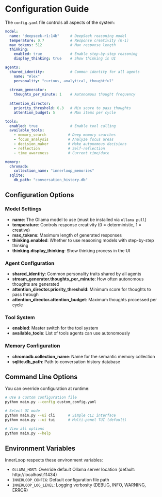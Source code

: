 # Configuration Guide

The `config.yaml` file controls all aspects of the system:

```yaml
model:
  name: "deepseek-r1:14b"     # DeepSeek reasoning model
  temperature: 0.7            # Response creativity (0-1)
  max_tokens: 512             # Max response length
  thinking:
    enabled: true             # Enable step-by-step reasoning
    display_thinking: true    # Show thinking in UI

agents:
  shared_identity:            # Common identity for all agents
    name: "Alex"
    personality: "curious, analytical, thoughtful"
    
  stream_generator:
    thoughts_per_minute: 1    # Autonomous thought frequency
    
  attention_director:
    priority_threshold: 0.3   # Min score to pass thoughts
    attention_budget: 5       # Max items per cycle

tools:
  enabled: true               # Enable tool calling
  available_tools:
    - memory_search          # Deep memory searches
    - focus_analysis         # Analyze focus areas
    - decision_maker         # Make autonomous decisions
    - reflection             # Self-reflection
    - time_awareness         # Current time/date

memory:
  chromadb:
    collection_name: "innerloop_memories"
  sqlite:
    db_path: "conversation_history.db"
```

## Configuration Options

### Model Settings
- **name**: The Ollama model to use (must be installed via `ollama pull`)
- **temperature**: Controls response creativity (0 = deterministic, 1 = creative)
- **max_tokens**: Maximum length of generated responses
- **thinking.enabled**: Whether to use reasoning models with step-by-step thinking
- **thinking.display_thinking**: Show thinking process in the UI

### Agent Configuration
- **shared_identity**: Common personality traits shared by all agents
- **stream_generator.thoughts_per_minute**: How often autonomous thoughts are generated
- **attention_director.priority_threshold**: Minimum score for thoughts to pass through
- **attention_director.attention_budget**: Maximum thoughts processed per cycle

### Tool System
- **enabled**: Master switch for the tool system
- **available_tools**: List of tools agents can use autonomously

### Memory Configuration
- **chromadb.collection_name**: Name for the semantic memory collection
- **sqlite.db_path**: Path to conversation history database

## Command Line Options

You can override configuration at runtime:

```bash
# Use a custom configuration file
python main.py --config custom_config.yaml

# Select UI mode
python main.py --ui cli      # Simple CLI interface
python main.py --ui tui      # Multi-panel TUI (default)

# View all options
python main.py --help
```

## Environment Variables

InnerLoop respects these environment variables:

- `OLLAMA_HOST`: Override default Ollama server location (default: http://localhost:11434)
- `INNERLOOP_CONFIG`: Default configuration file path
- `INNERLOOP_LOG_LEVEL`: Logging verbosity (DEBUG, INFO, WARNING, ERROR)